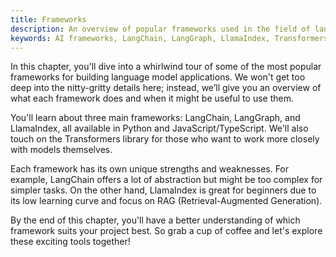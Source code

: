 ```yaml
---
title: Frameworks
description: An overview of popular frameworks used in the field of language models, including their pros and cons.
keywords: AI frameworks, LangChain, LangGraph, LlamaIndex, Transformers, Python, JavaScript, TypeScript
---
```


In this chapter, you'll dive into a whirlwind tour of some of the most popular frameworks for building language model applications. We won't get too deep into the nitty-gritty details here; instead, we’ll give you an overview of what each framework does and when it might be useful to use them.

You'll learn about three main frameworks: LangChain, LangGraph, and LlamaIndex, all available in Python and JavaScript/TypeScript. We'll also touch on the Transformers library for those who want to work more closely with models themselves.

Each framework has its own unique strengths and weaknesses. For example, LangChain offers a lot of abstraction but might be too complex for simpler tasks. On the other hand, LlamaIndex is great for beginners due to its low learning curve and focus on RAG (Retrieval-Augmented Generation).

By the end of this chapter, you'll have a better understanding of which framework suits your project best. So grab a cup of coffee and let's explore these exciting tools together!
